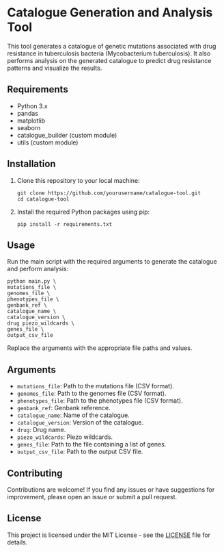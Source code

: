 # Catalogue Generation and Analysis Tool

This tool generates a catalogue of genetic mutations associated with drug resistance in tuberculosis bacteria (Mycobacterium tuberculosis). It also performs analysis on the generated catalogue to predict drug resistance patterns and visualize the results.

## Requirements

- Python 3.x
- pandas
- matplotlib
- seaborn
- catalogue_builder (custom module)
- utils (custom module)

## Installation

1. Clone this repository to your local machine:  
   ```  
   git clone https://github.com/yourusername/catalogue-tool.git  
   cd catalogue-tool
   ```  
 2. Install the required Python packages using pip:
    ```
    pip install -r requirements.txt
    ```


## Usage

Run the main script with the required arguments to generate the catalogue and perform analysis:

```
python main.py \
mutations_file \
genomes_file \
phenotypes_file \
genbank_ref \
catalogue_name \
catalogue_version \
drug piezo_wildcards \
genes_file \
output_csv_file

```


Replace the arguments with the appropriate file paths and values.

## Arguments

- `mutations_file`: Path to the mutations file (CSV format).
- `genomes_file`: Path to the genomes file (CSV format).
- `phenotypes_file`: Path to the phenotypes file (CSV format).
- `genbank_ref`: Genbank reference.
- `catalogue_name`: Name of the catalogue.
- `catalogue_version`: Version of the catalogue.
- `drug`: Drug name.
- `piezo_wildcards`: Piezo wildcards.
- `genes_file`: Path to the file containing a list of genes.
- `output_csv_file`: Path to the output CSV file.

## Contributing

Contributions are welcome! If you find any issues or have suggestions for improvement, please open an issue or submit a pull request.

## License

This project is licensed under the MIT License - see the [LICENSE](LICENSE) file for details.
